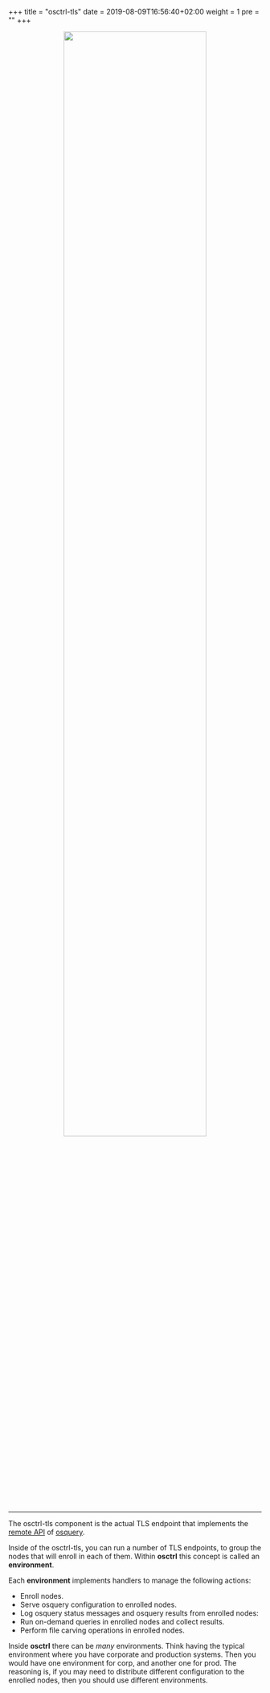 +++
title = "osctrl-tls"
date = 2019-08-09T16:56:40+02:00
weight = 1
pre = ""
+++

<p align="center">

  <img src="/osctrl-tls.png" style="width:75%; margin: 0;"/>

</p>

---

The osctrl-tls component is the actual TLS endpoint that implements the [remote API](https://osquery.readthedocs.io/en/stable/deployment/remote/) of [osquery](https://osquery.io).

Inside of the osctrl-tls, you can run a number of TLS endpoints, to group the nodes that will enroll in each of them. Within **osctrl** this concept is called an **environment**.

Each **environment** implements handlers to manage the following actions:

* Enroll nodes.
* Serve osquery configuration to enrolled nodes.
* Log osquery status messages and osquery results from enrolled nodes:
* Run on-demand queries in enrolled nodes and collect results.
* Perform file carving operations in enrolled nodes.

Inside **osctrl** there can be *many* environments. Think having the typical environment where you have corporate and production systems. Then you would have one environment for corp, and another one for prod. The reasoning is, if you may need to distribute different configuration to the enrolled nodes, then you should use different environments.
